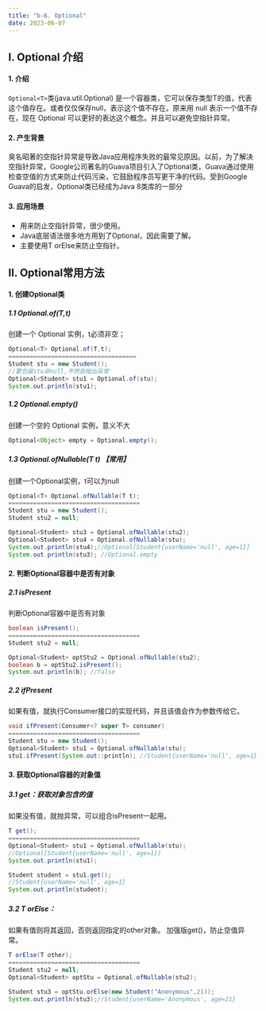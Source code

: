 ```yaml
---
title: "b-6. Optional"
date: 2023-06-07
---
```

## Ⅰ. Optional 介绍
#### 1. 介绍
`Optional<T>`类(java.util.Optional) 是一个容器类，它可以保存类型T的值，代表这个值存在。或者仅仅保存null，表示这个值不存在。原来用 null 表示一个值不存在，现在 Optional 可以更好的表达这个概念。并且可以避免空指针异常。

#### 2. 产生背景
臭名昭著的空指针异常是导致Java应用程序失败的最常见原因。以前，为了解决空指针异常，Google公司著名的Guava项目引入了Optional类，Guava通过使用检查空值的方式来防止代码污染，它鼓励程序员写更干净的代码。受到Google Guava的启发，Optional类已经成为Java 8类库的一部分

#### 3. 应用场景
- 用来防止空指针异常，很少使用。
- Java底层语法很多地方用到了Optional，因此需要了解。
- 主要使用T orElse来防止空指针。


## Ⅱ. Optional常用方法
#### 1. 创建Optional类
##### 1.1 Optional.of(T,t)
创建一个 Optional 实例，t必须非空；
```java
Optional<T> Optional.of(T,t);
====================================
Student stu = new Student();
//要包装stu非null,不然会抛出异常
Optional<Student> stu1 = Optional.of(stu);
System.out.println(stu1);
```
##### 1.2 Optional.empty()
创建一个空的 Optional 实例，意义不大
```java
Optional<Object> empty = Optional.empty();
```
##### 1.3 Optional.ofNullable(T t) 【常用】
创建一个Optional实例，t可以为null
```java
Optional<T> Optional.ofNullable(T t);
=====================================
Student stu = new Student();
Student stu2 = null;

Optional<Student> stu3 = Optional.ofNullable(stu2);
Optional<Student> stu4 = Optional.ofNullable(stu);
System.out.println(stu4);//Optional[Student{userName='null', age=1}]
System.out.println(stu3); //Optional.empty
```

#### 2. 判断Optional容器中是否有对象
##### 2.1 isPresent
判断Optional容器中是否有对象
```java
boolean isPresent();
=====================================
Student stu2 = null;

Optional<Student> optStu2 = Optional.ofNullable(stu2);
boolean b = optStu2.isPresent();
System.out.println(b); //false
```
##### 2.2 ifPresent
如果有值，就执行Consumer接口的实现代码，并且该值会作为参数传给它。
```java
void ifPresent(Consumer<? super T> consumer)
=====================================
Student stu = new Student();
Optional<Student> stu1 = Optional.ofNullable(stu);
stu1.ifPresent(System.out::println); //Student{userName='null', age=1}
```

#### 3. 获取Optional容器的对象值
##### 3.1 get：获取对象包含的值
如果没有值，就抛异常，可以组合isPresent一起用。
```java
T get();
=====================================
Optional<Student> stu1 = Optional.ofNullable(stu);
//Optional[Student{userName='null', age=1}]
System.out.println(stu1);

Student student = stu1.get();
//Student{userName='null', age=1}
System.out.println(student);
```
##### 3.2 T orElse：
如果有值则将其返回，否则返回指定的other对象。
加强版get()，防止空值异常。
```java
T orElse(T other);
=====================================
Student stu2 = null;
Optional<Student> optStu = Optional.ofNullable(stu2);

Student stu3 = optStu.orElse(new Student("Anonymous",21));
System.out.println(stu3);//Student{userName='Anonymous', age=21}
```

